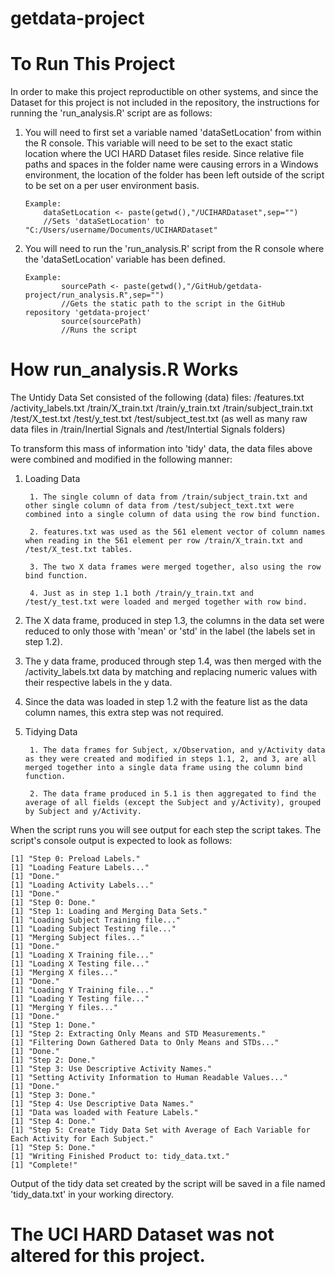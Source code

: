 # getdata-project

# To Run This Project
In order to make this project reproductible on other systems, and since the Dataset for this project is not included in the repository, the instructions for running the 'run_analysis.R' script are as follows:

1. You will need to first set a variable named 'dataSetLocation' from within the R console. This variable will need to be set to the exact static location where the UCI HARD Dataset files reside. Since relative file paths and spaces in the folder name were causing errors in a Windows environment, the location of the folder has been left outside of the script to be set on a per user environment basis.
	```	
	Example: 
		dataSetLocation <- paste(getwd(),"/UCIHARDataset",sep="")
		//Sets 'dataSetLocation' to "C:/Users/username/Documents/UCIHARDataset"
	```

2. You will need to run the 'run_analysis.R' script from the R console where the 'dataSetLocation' variable has been defined.
	```
	Example:
			sourcePath <- paste(getwd(),"/GitHub/getdata-project/run_analysis.R",sep="") 
			//Gets the static path to the script in the GitHub repository 'getdata-project'
			source(sourcePath) 
			//Runs the script
	```

# How run_analysis.R Works

The Untidy Data Set consisted of the following (data) files:
	/features.txt
	/activity_labels.txt
	/train/X_train.txt
	/train/y_train.txt
	/train/subject_train.txt
	/test/X_test.txt
	/test/y_test.txt
	/test/subject_test.txt
	(as well as many raw data files in /train/Inertial Signals and /test/Intertial Signals folders)

To transform this mass of information into 'tidy' data, the data files above were combined and modified in the following manner:

1. Loading Data

		1. The single column of data from /train/subject_train.txt and other single column of data from /test/subject_text.txt were combined into a single column of data using the row bind function.
		
		2. features.txt was used as the 561 element vector of column names when reading in the 561 element per row /train/X_train.txt and /test/X_test.txt tables.
		
		3. The two X data frames were merged together, also using the row bind function.
		
		4. Just as in step 1.1 both /train/y_train.txt and /test/y_test.txt were loaded and merged together with row bind.
2. The X data frame, produced in step 1.3, the columns in the data set were reduced to only those with 'mean' or 'std' in the label (the labels set in step 1.2).
3. The y data frame, produced through step 1.4, was then merged with the /activity_labels.txt data by matching and replacing numeric values with their respective labels in the y data.
4. Since the data was loaded in step 1.2 with the feature list as the data column names, this extra step was not required.
5. Tidying Data

		1. The data frames for Subject, x/Observation, and y/Activity data as they were created and modified in steps 1.1, 2, and 3, are all merged together into a single data frame using the column bind function.
		
		2. The data frame produced in 5.1 is then aggregated to find the average of all fields (except the Subject and y/Activity), grouped by Subject and y/Activity.

When the script runs you will see output for each step the script takes. The script's console output is expected to look as follows:

	[1] "Step 0: Preload Labels."
	[1] "Loading Feature Labels..."
	[1] "Done."
	[1] "Loading Activity Labels..."
	[1] "Done."
	[1] "Step 0: Done."
	[1] "Step 1: Loading and Merging Data Sets."
	[1] "Loading Subject Training file..."
	[1] "Loading Subject Testing file..."
	[1] "Merging Subject files..."
	[1] "Done."
	[1] "Loading X Training file..."
	[1] "Loading X Testing file..."
	[1] "Merging X files..."
	[1] "Done."
	[1] "Loading Y Training file..."
	[1] "Loading Y Testing file..."
	[1] "Merging Y files..."
	[1] "Done."
	[1] "Step 1: Done."
	[1] "Step 2: Extracting Only Means and STD Measurements."
	[1] "Filtering Down Gathered Data to Only Means and STDs..."
	[1] "Done."
	[1] "Step 2: Done."
	[1] "Step 3: Use Descriptive Activity Names."
	[1] "Setting Activity Information to Human Readable Values..."
	[1] "Done."
	[1] "Step 3: Done."
	[1] "Step 4: Use Descriptive Data Names."
	[1] "Data was loaded with Feature Labels."
	[1] "Step 4: Done."
	[1] "Step 5: Create Tidy Data Set with Average of Each Variable for Each Activity for Each Subject."
	[1] "Step 5: Done."
	[1] "Writing Finished Product to: tidy_data.txt."
	[1] "Complete!"

 Output of the tidy data set created by the script will be saved in a file named 'tidy_data.txt' in your working directory.

# The UCI HARD Dataset was not altered for this project.

